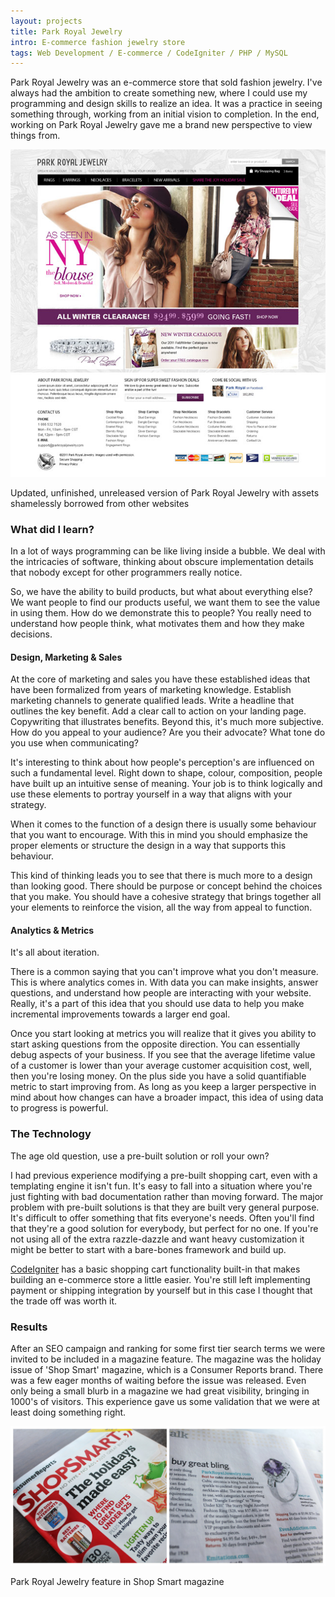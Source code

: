 ```yaml
---
layout: projects
title: Park Royal Jewelry
intro: E-commerce fashion jewelry store 
tags: Web Development / E-commerce / CodeIgniter / PHP / MySQL
---
```


Park Royal Jewelry was an e-commerce store that sold fashion jewelry. I've always had the ambition to create something new, where I could use my programming and design skills to realize an idea. It was a practice in seeing something through, working from an initial vision to completion. In the end, working on Park Royal Jewelry gave me a brand new perspective to view things from.

![Park Royal Jewelry](/images/prj_homepage_screen.jpg)
<div class="caption">Updated, unfinished, unreleased version of Park Royal Jewelry with assets shamelessly borrowed from other websites</div>

### What did I learn?

In a lot of ways programming can be like living inside a bubble. We deal with the intricacies of software, thinking about obscure implementation details that nobody except for other programmers really notice. 

So, we have the ability to build products, but what about everything else? We want people to find our products useful, we want them to see the value in using them. How do we demonstrate this to people? You really need to understand how people think, what motivates them and how they make decisions. 

#### Design, Marketing &amp; Sales

At the core of marketing and sales you have these established ideas that have been formalized from years of marketing knowledge. Establish marketing channels to generate qualified leads. Write a headline that outlines the key benefit. Add a clear call to action on your landing page. Copywriting that illustrates benefits. Beyond this, it's much more subjective. How do you appeal to your audience? Are you their advocate? What tone do you use when communicating?

It's interesting to think about how people's perception's are influenced on such a fundamental level. Right down to shape, colour, composition, people have built up an intuitive sense of meaning. Your job is to think logically and use these elements to portray yourself in a way that aligns with your strategy.

When it comes to the function of a design there is usually some behaviour that you want to encourage. With this in mind you should emphasize the proper elements or structure the design in a way that supports this behaviour. 

This kind of thinking leads you to see that there is much more to a design than looking good. There should be purpose or  concept behind the choices that you make. You should have a cohesive strategy that brings together all your elements to reinforce the vision, all the way from appeal to function.


#### Analytics &amp; Metrics  

It's all about iteration.

There is a common saying that you can't improve what you don't measure. This is where analytics comes in. With data you can make insights, answer questions, and understand how people are interacting with your website. Really, it's a part of this idea that you should use data to help you make incremental improvements towards a larger end goal. 

Once you start looking at metrics you will realize that it gives you ability to start asking questions from the opposite direction. You can essentially debug aspects of your business. If you see that the average lifetime value of a customer is lower than your average customer acquisition cost, well, then you're losing money. On the plus side you have a solid quantifiable metric to start improving from. As long as you keep a larger perspective in mind about how changes can have a broader impact, this idea of using data to progress is powerful.

### The Technology

The age old question, use a pre-built solution or roll your own? 

I had previous experience modifying a pre-built shopping cart, even with a templating engine it isn't fun. It's easy to fall into a situation where you're just fighting with bad documentation rather than moving forward. The major problem with pre-built solutions is that they are built very general purpose. It's difficult to offer something that fits everyone's needs. Often you'll find that they're a good solution for everybody, but perfect for no one. If you're not using all of the extra razzle-dazzle and want heavy customization it might be better to start with a bare-bones framework and build up. 

[CodeIgniter](http://ellislab.com/codeigniter) has a basic shopping cart functionality built-in that makes building an e-commerce store a little easier. You're still left implementing payment or shipping integration by yourself but in this case I thought that the trade off was worth it. 

### Results

After an SEO campaign and ranking for some first tier search terms we were invited to be included in a magazine feature. The magazine was the holiday issue of 'Shop Smart' magazine, which is a Consumer Reports brand. There was a few eager months of waiting before the issue was released. Even only being a small blurb in a magazine we had great visibility, bringing in 1000's of visitors. This experience gave us some validation that we were at least doing something right.

![Park Royal Jewelry](/images/prj_shop_smart.jpg)
<div class="caption">Park Royal Jewelry feature in Shop Smart magazine</div>

